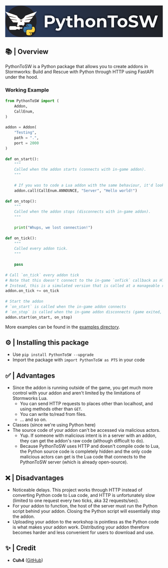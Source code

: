 ![Banner](imgs/banner.png)

## 📚 | Overview
PythonToSW is a Python package that allows you to create addons in Stormworks: Build and Rescue with Python through HTTP using FastAPI under the hood.

### Working Example
```python
from PythonToSW import (
    Addon,
    CallEnum,
)

addon = Addon(
    "Testing",
    path = ".",
    port = 2000
)

def on_start():
    """
    Called when the addon starts (connects with in-game addon).
    """
    
    # If you was to code a Lua addon with the same behaviour, it'd look like: server.announce("Server", "Hello world!")
    addon.call(CallEnum.ANNOUNCE, "Server", "Hello world!")
    
def on_stop():
    """
    Called when the addon stops (disconnects with in-game addon).
    """
    
    print("Whups, we lost connection!")
    
def on_tick():
    """
    Called every addon tick.
    """
    
    pass
    
# Call `on_tick` every addon tick
# Note that this doesn't connect to the in-game `onTick` callback as HTTP would not be able to keep up
# Instead, this is a simulated version that is called at a manageable rate (32 TPS, theoretical max)
addon.on_tick += on_tick

# Start the addon
# `on_start` is called when the in-game addon connects
# `on_stop` is called when the in-game addon disconnects (game exited, etc.)
addon.start(on_start, on_stop)
```

More examples can be found in the [examples directory](/examples/).

## ⚙️ | Installing this package
- Use `pip install PythonToSW --upgrade`
- Import the package with `import PythonToSW as PTS` in your code

## ✅ | Advantages
- Since the addon is running outside of the game, you get much more control with your addon and aren't limited by the limitations of Stormworks Lua.
    - You can send HTTP requests to places other than localhost, and using methods other than `GET`.
    - You can write to/read from files.
    - ... and so on.
- Classes (since we're using Python here)
- The source code of your addon can't be accessed via malicious actors.
    - Yup. If someone with malicious intent is in a server with an addon, they can get the addon's raw code (although difficult to do).
    - Because PythonToSW uses HTTP and doesn't compile code to Lua, the Python source code is completely hidden and the only code malicious actors can get is the Lua code that connects to the PythonToSW server (which is already open-source).

## ❌ | Disadvantages
- Noticeable delays. This project works through HTTP instead of converting Python code to Lua code, and HTTP is unfortunately slow (limited to one request every two ticks, aka 32 requests/sec).
- For your addon to function, the host of the server must run the Python script behind your addon. Closing the Python script will essentially stop the addon.
- Uploading your addon to the workshop is pointless as the Python code is what makes your addon work. Distributing your addon therefore becomes harder and less convenient for users to download and use.

## ✨ | Credit
- **Cuh4** ([GitHub](https://github.com/Cuh4)) 